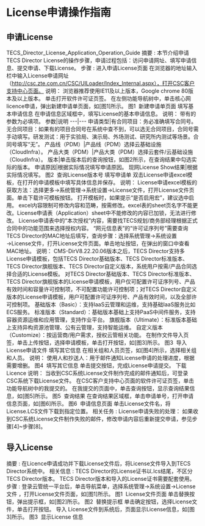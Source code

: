 # License申请操作指南 
## 申请License 
TECS_Director_License_Application_Operation_Guide 
摘要 : 
本节介绍申请TECS Director License的操作步骤，申请过程包括：访问申请网址、填写申请信息、提交申请、下载License。
步骤 : 
进入申请License页面
在浏览器的地址输入栏中输入License申请网址（http://csc.zte.com.cn/CSC/UILoader/Index_Internal.aspx），打开CSC客户支持中心页面。
 说明： 
浏览器推荐使用IE11及以上版本，Google
chrome 80版本及以上版本。 
单击打开软件许可证页签。
在左侧功能导航树中，单击核心网licence申请，弹出新建申请单页面，如[图1]所示。
图1  新建申请单页面
填写基本申请信息
在申请信息区域框中，填写License的基本申请信息。
 说明： 
带有的参数为必填项。
参数|说明
---|---
申请类型|有合同项目：务必准确填写合同号。无合同项目：如果有的项目合同号在系统中查不到，可以选无合同项目，合同号需手动填写。研发测试：用于实验局、演示局、外场测试、研究所内测试等场景。合同号填写“无”。
产品线（PDM）|产品线（PDM）选择云基础设施（CloudInfra）。
产品大类（PDM）|产品大类（PDM）选择云套件/云基础设施（CloudInfra）。
版本|单击版本后的查询按钮，如图2所示，在查询结果中勾选实际的版本。
申请原因|根据实际情况填写申请原因。
现网License Show结果|根据实际情况填写。
图2  查询License版本号
填写申请单
双击License申请excel模板，在打开的申请模板中填写具体信息并保存。 
 说明： 
License申请excel模板的获取方法：选择更多→系统管理→系统设置→License文件，打开License文件页面。单击下载许可模板按钮。 
打开模板时，如果提示“是否启用宏”，建议选中启用。 
excel内容限制可修改内容和范畴，按需修改。excel表的sheet页名字不能更改。License申请表（Application）sheet中不能修改的内容已加锁，无法进行修改。 
License申请表中的“本次授权”内容，需要找TECS规划/商务部经理根据正式合同中的功能范围来选择授权内容。 
“网元信息表”的“许可证序列号”需要查询TECS Director的MAC地址后填写，查询步骤：选择系统管理→系统设置→License文件，打开License文件页面。单击地址按钮，在弹出的窗口中查看MAC地址。 
 说明： 
CMS-DirV8.22.20.06版本之后，TECS Director支持多License申请模板，包括TECS Director基础版本、TECS Director标准版本、TECS Director旗舰版本、TECS Director自定义版本，系统用户按需/产品合同选择合适的License模板。
对TECS Director基础版本、TECS Director标准版本、TECS Director旗舰版本的License申请模板，用户仅可配置许可证序列号、产品有效时间和容量许可控制项，不可配置功能许可控制项；对TECS Director自定义版本的License申请模板，用户可配置许可证序列号、产品有效时间，以及全部许可控制项。
基础版本（Basic）：支持IaaS云管理和运维，支持基础IaaS服务比如ECS服务。 
标准版本（Standard）：基础版本基础上支持PaaS中间件服务，支持容器资源运维和应用管理，支持作业平台。 
旗舰版本（Ultimate）：标准版本基础上支持异构资源池管理、公有云管理，支持智能运维。 
自定义版本（Customize）：按运营商/用户需求，授权云管相关功能。 
在制作文件导入页签，单击上传按钮，选择申请模板，单击打开按钮，如[图3]所示。
图3  导入 License申请文件
填写其它信息
在相关组和人员页签，如[图4]所示，选择相关组和人员。
 说明： 
使用人和抄送人：用于邮件通知License申请的处理进度，根据需要增删。
图4  填写其它信息
单击提交按钮，完成License申请提交。
下载Licence
 说明： 
当收到CSC系统License文件制作完成的邮件通知后，可登录CSC系统下载License文件。 
在CSC客户支持中心页面的软件许可证页签，单击功能导航树中的我提交的。
在我提交的页面中，单击查询按钮，显示查询结果信息，如[图5]所示。
图5  查询结果
在查询结果区域框，单击申请单号，打开申请信息页面，如[图6]所示。
图6  申请信息页面
单击License文件名，将License.LCS文件下载到指定位置。
相关任务 : 
License申请失败的处理： 
如果收到CSC系统License文件制作失败的邮件，修改申请内容后重新提交申请，参见步骤[4]~步骤[8]。
## 导入License 
摘要 : 
在Licence申请成功并下载License文件后，将License文件导入到TECS Director系统中。
相关信息 : 
TECS Director的License证书以.lcs结尾，不区分TECS Director版本。
TECS Director版本和导入的License证书需要配套使用。
步骤 : 
登录云管统一平台后，单击导航菜单，选择系统管理→系统设置→License文件
，打开License文件页面，如[图1]所示。
图1  License文件页面
单击替换按钮，弹出提示框，如[图2]所示。
图2  替换提示框
单击确定按钮，选择License文件，单击打开按钮。
导入 License文件到系统后，页面显示License信息，如[图3]所示。
图3  显示License 信息
